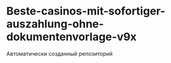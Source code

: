 # Beste-casinos-mit-sofortiger-auszahlung-ohne-dokumentenvorlage-v9x
Автоматически созданный репозиторий
